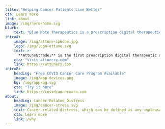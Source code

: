 ```yaml
---
title: "Helping Cancer Patients Live Better"
cta: Learn more
link: about
image: /img/hero-home.svg
blurb:
    text: "Blue Note Therapeutics is a prescription digital therapeutics company singularly dedicated to transforming mental health care for cancer patients. We aim to make mental health care available to any cancer patient at any time by merging deep scientific and clinical expertise, neuroscience, and digital innovation."
introA:
    image: /img/attune-iphone.jpg
    logo: /img/logo-attune.svg
    text: >-
      **Attune&trade;** is the first prescription digital therapeutic specifically designed to treat the symptoms of anxiety and depression related to cancer in adult patients. Studies and pilot programs will begin at sites across the United States in the coming weeks. To learn more, visit [attunerx.com](https://attunerx.com).
    cta: "Visit attunerx.com"
    link: https://attunerx.com
introB:
    heading: "Free COVID Cancer Care Program Available"
    image: /img/app-devices.png
    bg: /img/app-bg.svg
    cta: "Try it here"
    link: https://covidcancercare.com
about:
    heading: Cancer-Related Distress
    image: /img/cancer-stress.svg
    text: Cancer-related distress, which can be defined as any unpleasant feeling, emotion, or experience that affects a cancer patient's quality of life or ability to cope with cancer diagnosis and treatment, affects millions of people. Fewer than half of those who experience cancer-related distress have access to the mental health care they need to find relief. Blue Note Therapeutics is working to close this gap.
    cta: Learn more
    link: /why
---
```




